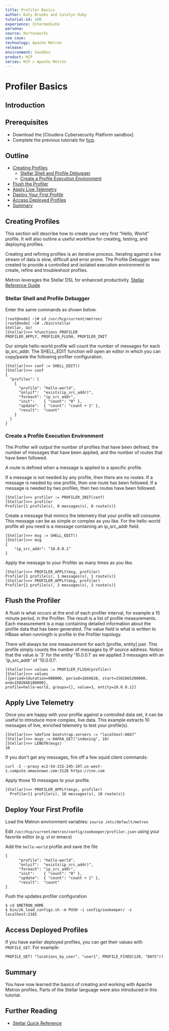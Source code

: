 ```yaml
---
title: Profiler Basics
author: Katy Brooks and Carolyn Duby
tutorial-id: 100
experience: Intermediate
persona: 
source: Hortonworks
use case: 
technology: Apache Metron
release: 
environment: Sandbox
product: HCP
series: HCP > Apache Metron
---
```


# Profiler Basics

## Introduction



## Prerequisites

- Download the [Cloudera Cybersecurity Platform sandbox]
- Complete the previous tutorials for [hcp](..).

## Outline

- [Creating Profiles](#creating-profiles)
  - [Stellar Shell and Profile Debugger](#stellar-shell-and-profile-debugger)
  - [Create a Profile Execution Environment](#create-a-profile-exectution-environment)
- [Flush the Profiler](#flush-the-profiler)
- [Apply Live Telemetry](#apply-live-telemetry)
- [Deploy Your First Profile](#deploy-your-first-profile)
- [Access Deployed Profiles](#access-deployed-profiles)
- [Summary](#summary)


## Creating Profiles

This section will describe how to create your very first “Hello, World” profile. It will also outline a useful workflow for creating, testing, and deploying profiles.

Creating and refining profiles is an iterative process. Iterating against a live stream of data is slow, difficult and error prone. The Profile Debugger was created to provide a controlled and isolated execution environment to create, refine and troubleshoot profiles.

Metron leverages the Stellar DSL for enhanced productivity. [Stellar Reference Guide](https://metron.apache.org/current-book/metron-stellar/stellar-common/index.html)

### Stellar Shell and Profile Debugger

Enter the same commands as shown below.

```
[root@node1 ~]# cd /usr/hcp/current/metron/
[root@node1 ~]# ./bin/stellar
Stellar, Go!
[Stellar]>>> %functions PROFILER
PROFILER_APPLY, PROFILER_FLUSH, PROFILER_INIT
```

Our simple hello-world profile will count the number of messages for each ip_src_addr. The SHELL_EDIT function will open an editor in which you can copy/paste the following profiler configuration.

```
[Stellar]>>> conf := SHELL_EDIT()
[Stellar]>>> conf
{
  "profiles": [
    {
      "profile": "hello-world",
      "onlyif":  "exists(ip_src_addr)",
      "foreach": "ip_src_addr",
      "init":    { "count": "0" },
      "update":  { "count": "count + 1" },
      "result":  "count"
    }
  ]
}
```

### Create a Profile Execution Environment

The Profiler will output the number of profiles that have been defined, the number of messages that have been applied, and the number of routes that have been followed. 

A route is defined when a message is applied to a specific profile.

If a message is not needed by any profile, then there are no routes. If a message is needed by one profile, then one route has been followed. If a message is needed by two profiles, then two routes have been followed.

```
[Stellar]>>> profiler := PROFILER_INIT(conf)
[Stellar]>>> profiler
Profiler{1 profile(s), 0 messages(s), 0 route(s)}
```

Create a message that mimics the telemetry that your profile will consume. This message can be as simple or complex as you like. For the hello-world profile all you need is a message containing an ip_src_addr field.

```
[Stellar]>>> msg := SHELL_EDIT()
[Stellar]>>> msg
{
	"ip_src_addr": "10.0.0.1"
}
```

Apply the message to your Profiler as many times as you like.

```
[Stellar]>>> PROFILER_APPLY(msg, profiler)
Profiler{1 profile(s), 1 messages(s), 1 route(s)}
[Stellar]>>> PROFILER_APPLY(msg, profiler)
Profiler{1 profile(s), 2 messages(s), 2 route(s)}
```
## Flush the Profiler

A flush is what occurs at the end of each profiler interval, for example a 15 minute period, in the Profiler. The result is a list of profile measurements. Each measurement is a map containing detailed information about the profile data that has been generated. The value field is what is written to HBase when runningth is profile in the Profiler topology.

There will always be one measurement for each [profile, entity] pair. This profile simply counts the number of messages by IP source address. Notice that the value is '3' for the entity '10.0.0.1' as we applied 3 messages with an 'ip_src_addr' of '10.0.0.1'.

```
[Stellar]>>> values := PROFILER_FLUSH(profiler)
[Stellar]>>> values
[{period={duration=900000, period=1669628, start=1502665200000, end=1502666100000},
profile=hello-world, groups=[], value=3, entity=10.0.0.1}]
```

## Apply Live Telemetry

Once you are happy with your profile against a controlled data set, it can be useful to introduce more complex, live data. This example extracts 10 messages of live, enriched telemetry to test your profile(s).

```
[Stellar]>>> %define bootstrap.servers := "localhost:6667"
[Stellar]>>> msgs := KAFKA_GET("indexing", 10)
[Stellar]>>> LENGTH(msgs)
10
```
If you don't get any messages, fire off a few squid client commands:

```
curl -I --proxy ec2-54-215-245-197.us-west-1.compute.amazonaws.com:3128 https://cnn.com
```

Apply those 10 messages to your profile.

```
[Stellar]>>> PROFILER_APPLY(msgs, profiler)
  Profiler{1 profile(s), 10 messages(s), 10 route(s)}
```

## Deploy Your First Profile

Load the Metron environment variables: `source /etc/default/metron`

Edit `/usr/hcp/current/metron/config/zookeeper/profiler.json` using your favorite editor (e.g. vi or emacs)

Add the `hello-world` profile and save the file

```
{
      "profile": "hello-world",
      "onlyif":  "exists(ip_src_addr)",
      "foreach": "ip_src_addr",
      "init":    { "count": "0" },
      "update":  { "count": "count + 1" },
      "result":  "count"
}
```

Push the updates profiler configuration

```
$ cd $METRON_HOME
$ bin/zk_load_configs.sh -m PUSH -i config/zookeeper/ -z localhost:2181
```

## Access Deployed Profiles

If you have earlier deployed profiles, you can get their values with `PROFILE_GET`. For example:

```
PROFILE_GET( "locations_by_user", "user1", PROFILE_FIXED(120, "DAYS"))
```

## Summary

You have now learned the basics of creating and working with Apache Metron profiles. Parts of the Stellar language were also introduced in this tutorial.

## Further Reading

- [Stellar Quick Reference](https://docs.hortonworks.com/HDPDocuments/HCP1/HCP-1.6.1/stellar-quick-ref/content/introduction_to_stellar_language.html)
